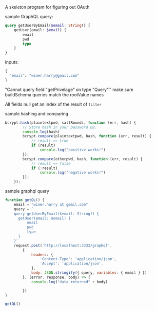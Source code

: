 A skeleton program for figuring out OAuth

sample GraphQL query:
``` GraphQL
query getUserByEmail($email: String!) {
    getUser(email: $email) {
        email
        pwd
        type
    }
}
```
inputs:
``` GraphQL
{
  "email": "winer.harry@gmail.com"
}
```

"Cannot query field \"getPrivelage\" on type \"Query\"."
make sure buildSchema queries match the rootValue names

All fields null
get an index of the result of `filter` 

sample hashing and comparing
``` js
bcrypt.hash(plaintextpwd, saltRounds, function (err, hash) {
        // Store hash in your password DB.
        console.log(hash)
        bcrypt.compare(plaintextpwd, hash, function (err, result) {
            // result == true
            if (result)
                console.log("positive works!")
        });
        bcrypt.compare(otherpwd, hash, function (err, result) {
            // result == false
            if (!result)
                console.log("negative works!")
        });
    });
```

sample graphql query
``` javascript
function getQL() {
    email = "winer.harry at gmail.com"
    query = `
    query getUserByEmail($email: String!) {
      getUser(email: $email) {
          email
          pwd
          type
      }
    }`
    request.post('http://localhost:3333/graphql',
        {
            headers: {
                'Content-Type': 'application/json',
                'Accept': 'application/json',
            },
            body: JSON.stringify({ query, variables: { email } })
        }, (error, response, body) => {
            console.log("data returned" + body)

        })
}

getQL()

```